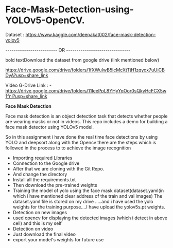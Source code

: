 # Face-Mask-Detection-using-YOLOv5-OpenCV.

Dataset : https://www.kaggle.com/deepakat002/face-mask-detection-yolov5

------------------------- OR -------------------------------

bold textDownload the dataset from google drive (link mentioned below)

https://drive.google.com/drive/folders/1fXWuIwB5lcMcXtTjH1zqyox7uUiCBDyA?usp=share_link

Video G-Drive Link : -
https://drive.google.com/drive/folders/11IeePpL8YHyYqOor0sQkyHcFCX5w1fnI?usp=share_link

**Face Mask Detection**

Face mask detection is an object detection task that detects whether people are wearing masks or not in videos. This repo includes a demo for building a face mask detector using YOLOv5 model.

So in this assignment i have done the real time face detections by using YOLO and deepsort
along with the Opencv there are the steps which is followed in the process to to achieve the
image recognition
- Importing required Libraries
- Connection to the Google drive
- After that we are cloning with the Git Repo.
- And change the directory
- Install all the requirements.txt
- Then download the pre-trained weights
- Training the model of yolo using the face mask dataset(dataset.yaml(in which i have mentioned clear address of the train and val images) The dataset.yaml file is stored on my drive .....and i have used the yolo weights for the training purpose....I have upload the yolov5s.pt weights.
- Detection on new images
- used opencv for displaying the detected images (which i detect in above cell) and this is my self
- Detection on video
- Just download the final video
- export your model's weights for future use
